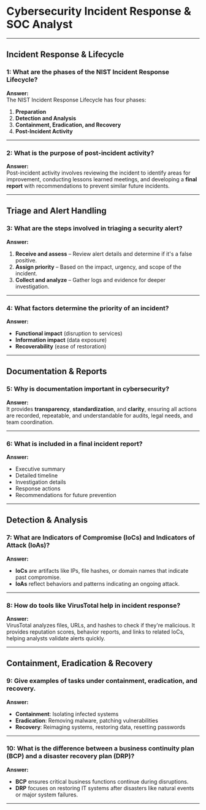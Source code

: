 # Cybersecurity Incident Response & SOC Analyst

---

## Incident Response & Lifecycle

### 1: What are the phases of the NIST Incident Response Lifecycle?
**Answer:**  
The NIST Incident Response Lifecycle has four phases:  
1. **Preparation**  
2. **Detection and Analysis**  
3. **Containment, Eradication, and Recovery**  
4. **Post-Incident Activity**

---

### 2: What is the purpose of post-incident activity?
**Answer:**  
Post-incident activity involves reviewing the incident to identify areas for improvement, conducting lessons learned meetings, and developing a **final report** with recommendations to prevent similar future incidents.

---

## Triage and Alert Handling

### 3: What are the steps involved in triaging a security alert?
**Answer:**  
1. **Receive and assess** – Review alert details and determine if it's a false positive.  
2. **Assign priority** – Based on the impact, urgency, and scope of the incident.  
3. **Collect and analyze** – Gather logs and evidence for deeper investigation.

---

### 4: What factors determine the priority of an incident?
**Answer:**  
- **Functional impact** (disruption to services)  
- **Information impact** (data exposure)  
- **Recoverability** (ease of restoration)

---

## Documentation & Reports

### 5: Why is documentation important in cybersecurity?
**Answer:**  
It provides **transparency**, **standardization**, and **clarity**, ensuring all actions are recorded, repeatable, and understandable for audits, legal needs, and team coordination.

---

### 6: What is included in a final incident report?
**Answer:**  
- Executive summary  
- Detailed timeline  
- Investigation details  
- Response actions  
- Recommendations for future prevention

---

## Detection & Analysis

### 7: What are Indicators of Compromise (IoCs) and Indicators of Attack (IoAs)?
**Answer:**  
- **IoCs** are artifacts like IPs, file hashes, or domain names that indicate past compromise.  
- **IoAs** reflect behaviors and patterns indicating an ongoing attack.

---

### 8: How do tools like VirusTotal help in incident response?
**Answer:**  
VirusTotal analyzes files, URLs, and hashes to check if they're malicious. It provides reputation scores, behavior reports, and links to related IoCs, helping analysts validate alerts quickly.

---

## Containment, Eradication & Recovery

### 9: Give examples of tasks under containment, eradication, and recovery.
**Answer:**  
- **Containment**: Isolating infected systems  
- **Eradication**: Removing malware, patching vulnerabilities  
- **Recovery**: Reimaging systems, restoring data, resetting passwords

---

### 10: What is the difference between a business continuity plan (BCP) and a disaster recovery plan (DRP)?
**Answer:**  
- **BCP** ensures critical business functions continue during disruptions.  
- **DRP** focuses on restoring IT systems after disasters like natural events or major system failures.

---
